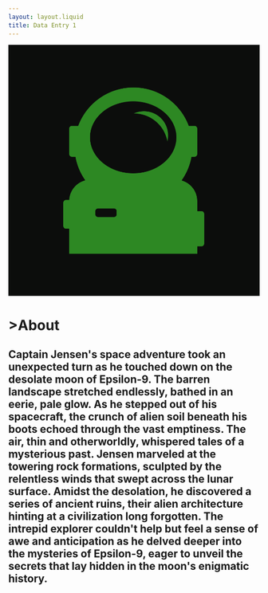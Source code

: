 ```yaml
---
layout: layout.liquid
title: Data Entry 1
---
```

<img alt="Astroman" src="/images/Astroman.svg">
<h1> >About </h1>
<h2>Captain Jensen's space adventure took an unexpected turn as he touched down on the desolate moon of Epsilon-9. The barren landscape stretched endlessly, bathed in an eerie, pale glow. As he stepped out of his spacecraft, the crunch of alien soil beneath his boots echoed through the vast emptiness. The air, thin and otherworldly, whispered tales of a mysterious past. Jensen marveled at the towering rock formations, sculpted by the relentless winds that swept across the lunar surface. Amidst the desolation, he discovered a series of ancient ruins, their alien architecture hinting at a civilization long forgotten. The intrepid explorer couldn't help but feel a sense of awe and anticipation as he delved deeper into the mysteries of Epsilon-9, eager to unveil the secrets that lay hidden in the moon's enigmatic history.</h2>
